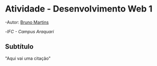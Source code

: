 # Atividade - Desenvolvimento Web 1

-Autor: [Bruno Martins](https://github.com/martinsbruno2008)

-*IFC - Campus Araquari*

## Subtítulo
"Aqui vai uma citação"